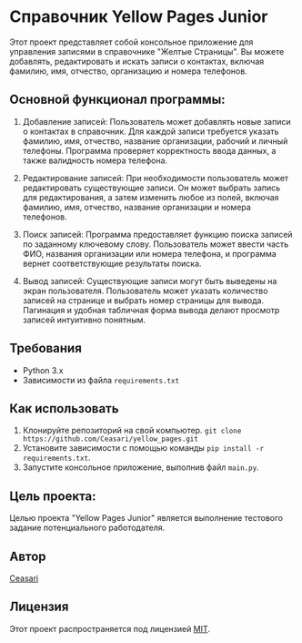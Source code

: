# Справочник Yellow Pages Junior

Этот проект представляет собой консольное приложение для управления записями в справочнике "Желтые Страницы". Вы можете добавлять, редактировать и искать записи о контактах, включая фамилию, имя, отчество, организацию и номера телефонов.

## Основной функционал программы:

1. Добавление записей: Пользователь может добавлять новые записи о контактах в справочник. Для каждой записи требуется указать фамилию, имя, отчество, название организации, рабочий и личный телефоны. Программа проверяет корректность ввода данных, а также валидность номера телефона.

2. Редактирование записей: При необходимости пользователь может редактировать существующие записи. Он может выбрать запись для редактирования, а затем изменить любое из полей, включая фамилию, имя, отчество, название организации и номера телефонов.

3. Поиск записей: Программа предоставляет функцию поиска записей по заданному ключевому слову. Пользователь может ввести часть ФИО, названия организации или номера телефона, и программа вернет соответствующие результаты поиска.

4. Вывод записей: Существующие записи могут быть выведены на экран пользователя. Пользователь может указать количество записей на странице и выбрать номер страницы для вывода. Пагинация и удобная табличная форма вывода делают просмотр записей интуитивно понятным.

## Требования

- Python 3.x
- Зависимости из файла `requirements.txt`

## Как использовать

1. Клонируйте репозиторий на свой компьютер. `git clone https://github.com/Ceasari/yellow_pages.git`
2. Установите зависимости с помощью команды `pip install -r requirements.txt`.
3. Запустите консольное приложение, выполнив файл `main.py`.

## Цель проекта:

Целью проекта "Yellow Pages Junior" является выполнение тестового задание потенциального работодателя.

## Автор

[Ceasari](https://github.com/sergei)

## Лицензия

Этот проект распространяется под лицензией [MIT](LICENSE).

